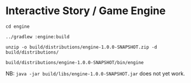 # Interactive Story / Game Engine

    cd engine

    ../gradlew :engine:build

    unzip -o build/distributions/engine-1.0.0-SNAPSHOT.zip -d build/distributions/

    build/distributions/engine-1.0.0-SNAPSHOT/bin/engine

NB: `java -jar build/libs/engine-1.0.0-SNAPSHOT.jar` does not yet work.
